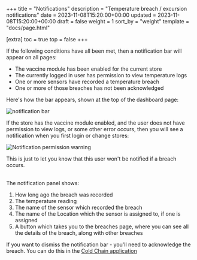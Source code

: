 +++
title = "Notifications"
description = "Temperature breach / excursion notifications"
date = 2023-11-08T15:20:00+00:00
updated = 2023-11-08T15:20:00+00:00
draft = false
weight = 1
sort_by = "weight"
template = "docs/page.html"

[extra]
toc = true
top = false
+++

If the following conditions have all been met, then a notification bar will appear on all pages:

- The vaccine module has been enabled for the current store
- The currently logged in user has permission to view temperature logs
- One or more sensors have recorded a temperature breach
- One or more of those breaches has not been acknowledged

Here's how the bar appears, shown at the top of the dashboard page:

![notification bar](/docs/coldchain/images/notification_bar.png)

<div class="tip">If the store has the vaccine module enabled, and the user does not have permission to view logs, or some other error occurs, then you will see a notification when you first login or change stores: <p><img src="/docs/coldchain/images/notification_warning.png" alt="Notification permission warning" /></p>This is just to let you know that this user won't be notified if a breach occurs.</div>

<br/>

The notification panel shows:
1. How long ago the breach was recorded
2. The temperature reading
3. The name of the sensor which recorded the breach
4. The name of the Location which the sensor is assigned to, if one is assigned
5. A button which takes you to the breaches page, where you can see all the details of the breach, along with other breaches

If you want to dismiss the notification bar - you'll need to acknowledge the breach. You can do this in the [Cold Chain application](/coldchain/using-coldchain/#breaches)


